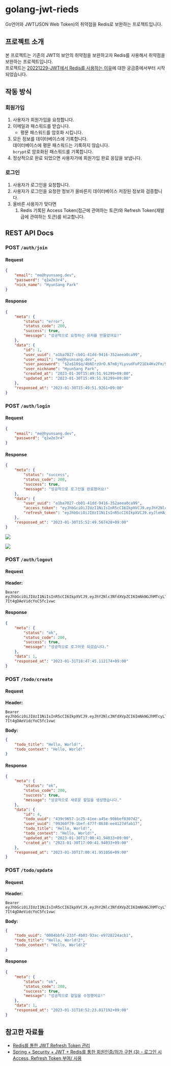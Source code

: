 # golang-jwt-rieds
Go언어와 JWT(JSON Web Token)의 취약점을 Redis로 보완하는 프로젝트입니다.

## 프로젝트 소개
본 프로젝트는 기존의 JWT의 보안의 취약점을 보완하고자 Redis를 사용해서 취약점을 보완하는 프로젝트입니다.  
프로젝트는 [20221229-JWT에서 Redis를 사용하는 이유](https://hyunsang.dev/TIL/Golang/20221229-JWT%EC%97%90%EC%84%9C-Redis%EB%A5%BC-%EC%82%AC%EC%9A%A9%ED%95%98%EB%8A%94-%EC%9D%B4%EC%9C%A0.html)에 대한 궁금증에서부터 시작되었습니다.

## 작동 방식
### 회원가입
1. 사용자가 회원가입을 요청합니다.
2. 이메일과 패스워드를 받습니다.
   - 평문 패스워드를 암호화 시킵니다. 
3. 모든 정보를 데이터베이스에 기록합니다.  
데이터베이스에 평문 패스워드는 기록하지 않습니다.  
`bcrypt`로 암호화된 패스워드를 기록합니다.
4. 정상적으로 완료 되었으면 사용자가에 회원가입 완료 응답을 보냅니다.

### 로그인
1. 사용자가 로그인을 요청합니다.
2. 사용자가 로그인을 요청한 정보가 올바른지 데이터베이스 저장된 정보와 검증합니다.
3. 올바른 사용자가 맞다면
   1. Redis 기록된 Access Token(접근에 관여하는 토큰)와  Refresh Token(재발급에 관여하는 토큰)를 비교합니다.

## REST API Docs
### POST `/auth/join`
#### Request
```json
{
    "email": "me@hyunsang.dev",
    "password": "q1w2e3r4",
    "nick_name": "HyunSang Park"
}
```

#### Response
```json
{
    "meta": {
        "status": "error",
        "status_code": 200,
        "success": true,
        "message": "성공적으로 요청하신 유저를 만들었어요!"
    },
    "data": {
        "id": 1,
        "user_uuid": "a1ba7027-cb01-41dd-9416-352aeea0ca99",
        "user_email": "me@hyunsang.dev",
        "user_password": "$2a$10$q/4bNIrzUrO.N7m8jYLyvudFuP21Ek4Kv2Fm/SkNDZY1Xt0URWZKi",
        "user_nickname": "HyunSang Park",
        "created_at": "2023-01-30T15:49:51.91299+09:00",
        "updated_at": "2023-01-30T15:49:51.91299+09:00"
    },
    "responsed_at": "2023-01-30T15:49:51.9261+09:00"
}
```

### POST `/auth/login`
#### Request
```json
{
    "email": "me@hyunsang.dev",
    "password": "q1w2e3r4"
}
```

#### Response
```json
{
    "meta": {
        "status": "success",
        "status_code": 200,
        "success": true,
        "message": "성공적으로 로그인을 완료했어요!"
    },
    "data": {
        "user_uuid": "a1ba7027-cb01-41dd-9416-352aeea0ca99",
        "access_token": "eyJhbGciOiJIUzI1NiIsInR5cCI6IkpXVCJ9.eyJhY2Nlc3NfdXVpZCI6IjYyZjM5OWUyLWM3ZTctNGZmMi1hNTY0LWUxMTQ5Y2NiOWYxNyIsImF1dGhvcml6ZWQiOnRydWUsImV4cCI6MTY3NTA2MjQ2OSwidXNlcl91dWlkIjoiYTFiYTcwMjctY2IwMS00MWRkLTk0MTYtMzUyYWVlYTBjYTk5In0.IxURueOzBaBbRJt7q-O26rXtH8g2_6dCXS9JiEz73kY",
        "refresh_token": "eyJhbGciOiJIUzI1NiIsInR5cCI6IkpXVCJ9.eyJleHAiOjE2NzU2NjYzNjksInJlZnJlc2hfdXVpZCI6Ijc1MjI2MmQ4LWU0ZjUtNDg5Zi05YjFmLTBiZDIyZmRhYjIyZSIsInVzZXJfdXVpZCI6ImExYmE3MDI3LWNiMDEtNDFkZC05NDE2LTM1MmFlZWEwY2E5OSJ9.gS_RH65_JUUYcPULj5tE-q36cG2guBzkQvcEHCpOEK8"
    },
    "responsed_at": "2023-01-30T15:52:49.567428+09:00"
}
```
![](./assets/login-redis-01.png)

![](./assets/login-redis-02.png)

### POST `/auth/logout`
#### Request
**Header:**  
```text
Bearer eyJhbGciOiJIUzI1NiIsInR5cCI6IkpXVCJ9.eyJhY2Nlc3NfdXVpZCI6ImNkNGJhMTcyLTRhZWMtNGVmYi1hNWNmLTZiZWVmZjVjYzk5OCIsImF1dGhvcml6ZWQiOnRydWUsImV4cCI6MTY3NTA2NjMzNiwidXNlcl91dWlkIjoiOTkzNjBmNzktMWJlZi00NzdmLTg2MzgtZWU0MTI3ZGZhYjE3In0.G5iW0m2SL4mMHZR13TAy-7It4gDAeVidcYoC5fc1vwc
```

#### Response
```json
{
    "meta": {
        "status": "ok",
        "status_code": 200,
        "success": true,
        "message": "성공적으로 로그아웃 되셨습니다."
    },
    "data": 1,
    "responsed_at": "2023-01-31T18:47:45.112174+09:00"
}
```

### POST `/todo/create`
#### Request
**Header:**  
```text
Bearer eyJhbGciOiJIUzI1NiIsInR5cCI6IkpXVCJ9.eyJhY2Nlc3NfdXVpZCI6ImNkNGJhMTcyLTRhZWMtNGVmYi1hNWNmLTZiZWVmZjVjYzk5OCIsImF1dGhvcml6ZWQiOnRydWUsImV4cCI6MTY3NTA2NjMzNiwidXNlcl91dWlkIjoiOTkzNjBmNzktMWJlZi00NzdmLTg2MzgtZWU0MTI3ZGZhYjE3In0.G5iW0m2SL4mMHZR13TAy-7It4gDAeVidcYoC5fc1vwc
```

**Body:**  
```json
{
    "todo_title": "Hello, World!",
    "todo_context": "Hello, World!"
}
```

#### Response
```json
{
    "meta": {
        "status": "ok",
        "status_code": 200,
        "success": true,
        "message": "성공적으로 새로운 할일을 생성했습니다."
    },
    "data": {
        "id": 4,
        "todo_uuid": "439c9657-1c25-41ee-a45e-90bbef0307d2",
        "user_uuid": "99360f79-1bef-477f-8638-ee4127dfab17",
        "todo_title": "Hello, World!",
        "todo_context": "Hello, World!",
        "updated_at": "2023-01-30T17:00:41.94033+09:00",
        "crated_at": "2023-01-30T17:00:41.94033+09:00"
    },
    "responsed_at": "2023-01-30T17:00:41.951056+09:00"
}
```

### POST `/todo/update`
#### Request
**Header:**  
```text
Bearer eyJhbGciOiJIUzI1NiIsInR5cCI6IkpXVCJ9.eyJhY2Nlc3NfdXVpZCI6ImNkNGJhMTcyLTRhZWMtNGVmYi1hNWNmLTZiZWVmZjVjYzk5OCIsImF1dGhvcml6ZWQiOnRydWUsImV4cCI6MTY3NTA2NjMzNiwidXNlcl91dWlkIjoiOTkzNjBmNzktMWJlZi00NzdmLTg2MzgtZWU0MTI3ZGZhYjE3In0.G5iW0m2SL4mMHZR13TAy-7It4gDAeVidcYoC5fc1vwc
```

**Body:**
```json
{
    "todo_uuid": "0004bbf4-233f-4b03-93ac-e9728224acb1",
    "todo_title": "Hello, World!2",
    "todo_context": "Hello, World!2"
}
```

#### Response
```json
{
    "meta": {
        "status": "ok",
        "status_code": 200,
        "success": true,
        "message": "성공적으로 할일을 수정했어요!"
    },
    "data": 1,
    "responsed_at": "2023-01-31T18:52:23.817192+09:00"
}
```

## 참고한 자료들
- [Redis를 통한 JWT Refresh Token 관리](https://sol-devlog.tistory.com/22)
- [Spring + Security + JWT + Redis를 통한 회원인증/허가 구현 (3) - 로그인 시 Access, Refresh Token 부여/ 사용](https://velog.io/@ehdrms2034/Spring-Security-JWT-Redis%EB%A5%BC-%ED%86%B5%ED%95%9C-%ED%9A%8C%EC%9B%90%EC%9D%B8%EC%A6%9D%ED%97%88%EA%B0%80-%EA%B5%AC%ED%98%84)